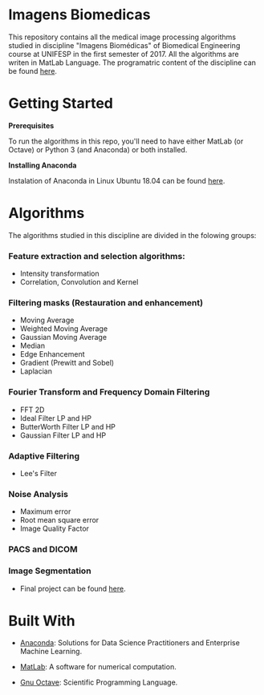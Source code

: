 # Imagens Biomedicas
This repository contains all the medical image processing algorithms studied in discipline "Imagens Biomédicas" of Biomedical Engineering course at UNIFESP in the first semester of 2017. All the algorithms are writen in MatLab Language. The programatric content of the discipline can be found [here](https://unifesp.br/campus/sjc/images/sjc/Secretaria_de_Graduação/UCs_Vigentes/I/Imagens_Biomédicas.pdf).

# Getting Started

**Prerequisites**

To run the algorithms in this repo, you'll need to have either MatLab (or Octave) or Python 3 (and Anaconda) or both installed.

**Installing Anaconda**

Instalation of Anaconda in Linux Ubuntu 18.04 can be found 
<a href="https://www.digitalocean.com/community/tutorials/how-to-install-the-anaconda-python-distribution-on-ubuntu-18-04" target="_blank">here</a>.

# Algorithms

The algorithms studied in this discipline are divided in the folowing groups:

### Feature extraction and selection algorithms:

- Intensity transformation
- Correlation, Convolution and Kernel

### Filtering masks (Restauration and enhancement)
- Moving Average
- Weighted Moving Average
- Gaussian Moving Average
- Median
- Edge Enhancement
- Gradient (Prewitt and Sobel)
- Laplacian

### Fourier Transform and Frequency Domain Filtering
- FFT 2D
- Ideal Filter LP and HP
- ButterWorth  Filter LP and HP
- Gaussian Filter LP and HP

### Adaptive Filtering
- Lee's Filter

### Noise Analysis
- Maximum error
- Root mean square error
- Image Quality Factor

### PACS and DICOM

### Image Segmentation
- Final project can be found [here](https://github.com/awcasella/Lumem-Segmentation).

# Built With
- [Anaconda](https://www.anaconda.com): Solutions for Data Science Practitioners and Enterprise Machine Learning.

- [MatLab](https://www.mathworks.com): A software for numerical computation.

- [Gnu Octave](https://www.gnu.org/software/octave/): Scientific Programming Language.
